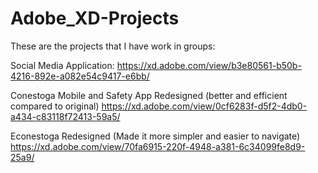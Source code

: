 # Adobe_XD-Projects

These are the projects that I have work in groups:

Social Media Application:
https://xd.adobe.com/view/b3e80561-b50b-4216-892e-a082e54c9417-e6bb/

Conestoga Mobile and Safety App Redesigned (better and efficient compared to original)
https://xd.adobe.com/view/0cf6283f-d5f2-4db0-a434-c83118f72413-59a5/

Econestoga Redesigned (Made it more simpler and easier to navigate)
https://xd.adobe.com/view/70fa6915-220f-4948-a381-6c34099fe8d9-25a9/
